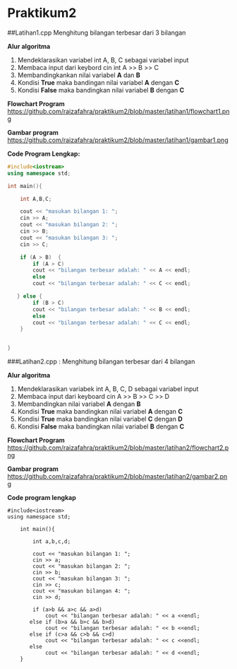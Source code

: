 # Praktikum2

##Latihan1.cpp Menghitung bilangan terbesar dari 3 bilangan

**Alur algoritma**
1. Mendeklarasikan variabel int A, B, C sebagai variabel input
2. Membaca input dari keybord cin int A >> B >> C
3. Membandingkankan nilai variabel **A** dan **B**
4. Kondisi **True** maka bandingan nilai variabel **A** dengan **C**
5. Kondisi **False** maka bandingkan nilai variabel **B** dengan **C**

**Flowchart Program** 
https://github.com/raizafahra/praktikum2/blob/master/latihan1/flowchart1.png

**Gambar program**
https://github.com/raizafahra/praktikum2/blob/master/latihan1/gambar1.png


**Code Program Lengkap:**
```C++
#include<iostream>
using namespace std;

int main(){

    int A,B,C;

    cout << "masukan bilangan 1: ";
    cin >> A;
    cout << "masukan bilangan 2: ";
    cin >> B;
    cout << "masukan bilangan 3: ";
    cin >> C;

    if (A > B)  {
        if (A > C)
        cout << "bilangan terbesar adalah: " << A << endl;
        else
        cout << "bilangan terbesar adalah: " << C << endl;

   } else {
        if (B > C)
        cout << "bilangan terbesar adalah: " << B << endl;
        else
        cout << "bilangan terbesar adalah: " << C << endl;
    }


}
```

###Latihan2.cpp : Menghitung bilangan terbesar dari 4 bilangan

**Alur algoritma**
1. Mendeklarasikan variabek int A, B, C, D sebagai variabel input
2. Membaca input dari keyboard cin A >> B >> C >> D
3. Membandingkan nilai variabel **A** dengan **B**
4. Kondisi **True** maka bandingkan nilai variabel **A** dengan **C**
5. Kondisi **True** maka bandingkan nilai variabel **C** dengan **D**
6. Kondisi **False** maka bandingkan nilai variabel **B** dengan **C**

**Flowchart Program**
https://github.com/raizafahra/praktikum2/blob/master/latihan2/flowchart2.png

**Gambar program**
https://github.com/raizafahra/praktikum2/blob/master/latihan2/gambar2.png


**Code program lengkap**
```
#include<iostream>
using namespace std;

    int main(){

        int a,b,c,d;

        cout << "masukan bilangan 1: ";
        cin >> a;
        cout << "masukan bilangan 2: ";
        cin >> b;
        cout << "masukan bilangan 3: ";
        cin >> c;
        cout << "masukan bilangan 4: ";
        cin >> d;

        if (a>b && a>c && a>d)
            cout << "bilangan terbesar adalah: " << a <<endl;
       else if (b>a && b>c && b>d)
            cout << "bilangan terbesar adalah: " << b <<endl;
       else if (c>a && c>b && c>d)
            cout << "bilangan terbesar adalah: " << c <<endl;
       else
            cout << "bilangan terbesar adalah: " << d <<endl;
    }
 ```
